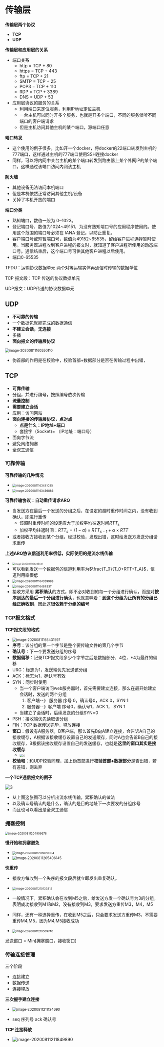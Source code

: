 # 传输层

**传输层两个协议**

- **TCP**
- **UDP**



**传输层和应用层的关系**

- 端口关系
  - http = TCP + 80 
  - https = TCP + 443
  - ftp = TCP + 21
  - SMTP = TCP + 25
  - POP3 = TCP + 110
  - RDP = TCP + 3389
  - DNS = UDP + 53
- 应用层协议的服务的关系
  - 利用端口来定位服务，利用IP地址定位主机
  - 一台主机可以同时开多个服务，也就是开多个端口，不同的服务侦听不同端口的客户端请求
  - 但是主机访问其他主机的某个端口，源端口任意



**端口转发**

- 这个使用的例子很多，比如开一个docker，将docker的22端口转发到主机的777端口，这样通过主机的777端口使用SSH连接docker
- 同样，可以将内网中某台主机的某个端口转发到路由器上某个外网IP的某个端口，这样通过该端口访问内网该主机



**防火墙**

- 其他设备无法访问本机端口
- 但是本机依然正常访问其他主机/设备
- 关掉了本机开放的端口



**端口分类**

- 熟知端口，数值一般为 0~1023。
- 登记端口号，数值为1024~49151，为没有熟知端口号的应用程序使用的。使用这个范围的端口号必须在 IANA 登记，以防止重复。
- 客户端口号或短暂端口号，数值为49152~65535，留给客户进程选择暂时使用。当服务器进程收到客户进程的报文时，就知道了客户进程所使用的动态端口号。通信结束后，这个端口号可供其他客户进程以后使用。
- 端口0-65535



TPDU：运输协议数据单元 两个对等运输实体再通信时传输的数据单位

TCP 报文段：TCP 传送的协议数据单元

UDP报文：UDP传送的协议数据单元







## UDP

- **不可靠的传输**
- 一个数据包就能完成的数据通信
- **不建立会话，无连接**
- 多播
- **面向报文的传输层协议**



<img src="images/image-20200811160550110.png" alt="image-20200811160550110" style="zoom:80%;" />



- 伪首部的作用是在校验中，校验首部+数据部分是否在传输过程中出错，

## TCP

- **可靠传输**
- 分组，并进行编号，按照编号依次传输
- **流量控制**
- **需要建立会话**
- 应用：访问网站
- **面向连接的传输层协议，点对点**
  - **点是什么：IP地址+端口**
  - 套接字（Socket)= （IP地址：端口号）
- 面向字节流
- 避免网络拥塞
- 全双工通信





### 可靠传输



**可靠传输的几种情况**

- <img src="images/image-20200811163441035.png" alt="image-20200811163441035" style="zoom:67%;" />
- <img src="images/image-20200811163456886.png" alt="image-20200811163456886" style="zoom:67%;" />



**可靠传输协议：自动重传请求ARQ**

- 当发送方在最后一个发送的分组之后，在设定的超时重传时间之内，没有收到确认，即进行重传
  - 该超时重传时间的设定应大于加权平均往返时间$RTT_s$
  - 加权平均往返时间：$RTT_s = (1-\alpha) \times RTT_{s-1} + \alpha \times RTT$
- 或者接收方接收到某个分组，经过校验，发现出错，这时给发送方发送分组请求重传



**上述ARQ协议信道利用率很低，实际使用的是流水线传输**

- <img src="images/image-20200811164249441.png" alt="image-20200811164249441" style="zoom:50%;" />
- 可以看到发送一个数据包的信道利用率为$\frac{T_0}{T_0+RTT+T_A}$，信道利用率很低
- <img src="images/image-20200811164359998.png" alt="image-20200811164359998" style="zoom:67%;" />
- <img src="images/image-20200811164843311.png" alt="image-20200811164843311" style="zoom:67%;" />
- 接收方采用 **累积确认**的方式，即不必对收到的每一个分组进行确认，而是对**按序到达的最后一个分组进行确认**，也就意味着：**到这个分组为止所有的分组已经正确收到**，因此这**很依赖于分组的编号**









### TCP报文格式

**TCP报文段的格式**

- <img src="images/image-20200811165431597.png" alt="image-20200811165431597" style="zoom:80%;" />
- **序号**：该分组的第一个字节是整个要传输文件的第几个字节
- **确认号**：下一个要发送分组的序号
- **数据偏移**：记录TCP报文段多少个字节之后是数据部分，4位，*4为最终的偏移
- URG：标志为1，发送端优先发送该分组
- ACK：标志为1，确认号有效
- SYN：同步时使用
  - 当一个客户端访问web服务器时，首先需要建立连接，那么在最开始建立会话时，发送的两个分组
    1. 客户端--》 服务器 序号 0，确认号0，ACK 0，SYN 1
    2. 服务器--》客户端  序号0，确认号1，ACK 1， SYN 1
  - 当建立了会话时，后续发送的分组SYN=0
- PSH：接收端优先读取该分组
- FIN：TCP 数据传送完毕，释放连接
- **窗口**：假设有A服务器，B客户端，那么首先B向A建立连接，会告诉A自己的接收缓存，A根据该接收缓存设置自己的发送缓存，同时A也会告诉B自己的接收缓存，B根据该接收缓存设置自己的发送缓存，也就是**这里的窗口其实是接收缓存**
  - <img src="images/4.jpg" alt="4" style="zoom:67%;" />
- **校验和**：和UDP校验同理，加上伪首部进行**校验首部+数据部分**是否出错，若有差错，则丢弃



**一个TCP通信报文的例子**

![3](images/3.jpg)

- 从上面这张图可以分析出流水线传输，累积确认的做法
- 以及确认号确认的是什么，确认的是目的地址下一次要发的分组序号
- 而且也可以看出是全双工通信





### 拥塞控制

<img src="images/image-20200811204906678.png" alt="image-20200811204906678" style="zoom:67%;" />





**慢开始和拥塞避免**

- <img src="images/image-20200811205029004.png" alt="image-20200811205029004" style="zoom:67%;" />
- <img src="images/image-20200811205406145.png" alt="image-20200811205406145" style="zoom:80%;" />





**快重传**

- 接收方每收到一个失序的报文段后就立即发出重复确认。
- <img src="images/image-20200811210133812.png" alt="image-20200811210133812" style="zoom:67%;" />
- 一般情况下，累积确认会在收到M5之后，给发送方发一个确认号为3的分组，表明成功接收到M1和M2，没有接收到M3，要求发送方重传M3，M4，M5
- 同样，还有一种选择重传，在收到M5之后，只会要求发送方重传M3，不需要重传M4,M5，因为M4,M5接收成功

- <img src="images/image-20200811210509740.png" alt="image-20200811210509740" style="zoom:67%;" />

发送窗口  = Min[拥塞窗口，接收窗口]





### 传输连接管理

三个阶段

- 连接建立
- 数据传送
- 连接释放



**三次握手建立连接**

- <img src="images/image-20200811211124690.png" alt="image-20200811211124690" style="zoom:80%;" />

- seq 序列号  ack  确认号





**TCP 连接释放**

- ![image-20200811211849890](images/image-20200811211849890.png)